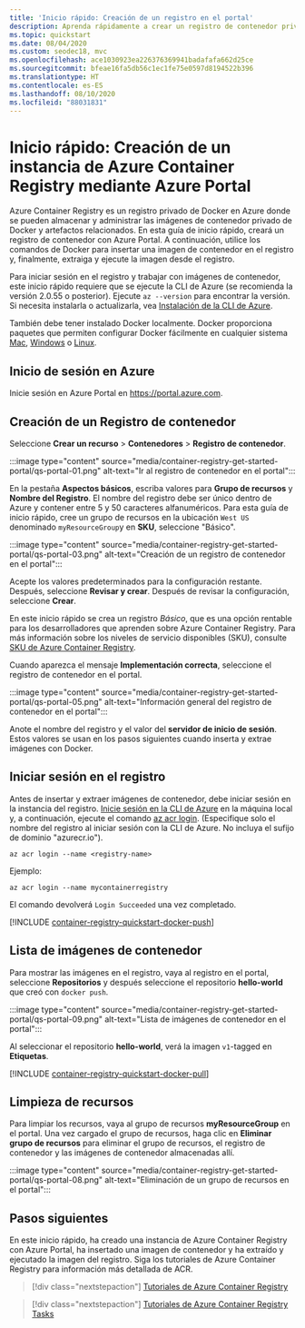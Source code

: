 ```yaml
---
title: 'Inicio rápido: Creación de un registro en el portal'
description: Aprenda rápidamente a crear un registro de contenedor privado de Azure con Azure Portal.
ms.topic: quickstart
ms.date: 08/04/2020
ms.custom: seodec18, mvc
ms.openlocfilehash: ace1030923ea226376369941badafafa662d25ce
ms.sourcegitcommit: bfeae16fa5db56c1ec1fe75e0597d8194522b396
ms.translationtype: HT
ms.contentlocale: es-ES
ms.lasthandoff: 08/10/2020
ms.locfileid: "88031831"
---
```

# <a name="quickstart-create-an-azure-container-registry-using-the-azure-portal"></a>Inicio rápido: Creación de un instancia de Azure Container Registry mediante Azure Portal

Azure Container Registry es un registro privado de Docker en Azure donde se pueden almacenar y administrar las imágenes de contenedor privado de Docker y artefactos relacionados. En esta guía de inicio rápido, creará un registro de contenedor con Azure Portal. A continuación, utilice los comandos de Docker para insertar una imagen de contenedor en el registro y, finalmente, extraiga y ejecute la imagen desde el registro.

Para iniciar sesión en el registro y trabajar con imágenes de contenedor, este inicio rápido requiere que se ejecute la CLI de Azure (se recomienda la versión 2.0.55 o posterior). Ejecute `az --version` para encontrar la versión. Si necesita instalarla o actualizarla, vea [Instalación de la CLI de Azure][azure-cli].

También debe tener instalado Docker localmente. Docker proporciona paquetes que permiten configurar Docker fácilmente en cualquier sistema [Mac][docker-mac], [Windows][docker-windows] o [Linux][docker-linux].

## <a name="sign-in-to-azure"></a>Inicio de sesión en Azure

Inicie sesión en Azure Portal en https://portal.azure.com.

## <a name="create-a-container-registry"></a>Creación de un Registro de contenedor

Seleccione **Crear un recurso** > **Contenedores** > **Registro de contenedor**.

:::image type="content" source="media/container-registry-get-started-portal/qs-portal-01.png" alt-text="Ir al registro de contenedor en el portal":::

En la pestaña **Aspectos básicos**, escriba valores para **Grupo de recursos** y **Nombre del Registro**. El nombre del registro debe ser único dentro de Azure y contener entre 5 y 50 caracteres alfanuméricos. Para esta guía de inicio rápido, cree un grupo de recursos en la ubicación `West US` denominado `myResourceGroup`y en **SKU**, seleccione "Básico".

:::image type="content" source="media/container-registry-get-started-portal/qs-portal-03.png" alt-text="Creación de un registro de contenedor en el portal":::

Acepte los valores predeterminados para la configuración restante. Después, seleccione **Revisar y crear**. Después de revisar la configuración, seleccione **Crear**.

En este inicio rápido se crea un registro *Básico*, que es una opción rentable para los desarrolladores que aprenden sobre Azure Container Registry. Para más información sobre los niveles de servicio disponibles (SKU), consulte [SKU de Azure Container Registry][container-registry-skus].

Cuando aparezca el mensaje **Implementación correcta**, seleccione el registro de contenedor en el portal. 

:::image type="content" source="media/container-registry-get-started-portal/qs-portal-05.png" alt-text="Información general del registro de contenedor en el portal":::

Anote el nombre del registro y el valor del **servidor de inicio de sesión**. Estos valores se usan en los pasos siguientes cuando inserta y extrae imágenes con Docker.

## <a name="log-in-to-registry"></a>Iniciar sesión en el registro

Antes de insertar y extraer imágenes de contenedor, debe iniciar sesión en la instancia del registro. [Inicie sesión en la CLI de Azure][get-started-with-azure-cli] en la máquina local y, a continuación, ejecute el comando [az acr login][az-acr-login]. (Especifique solo el nombre del registro al iniciar sesión con la CLI de Azure. No incluya el sufijo de dominio "azurecr.io").

```azurecli
az acr login --name <registry-name>
```

Ejemplo:

```azurecli
az acr login --name mycontainerregistry
```

El comando devolverá `Login Succeeded` una vez completado. 

[!INCLUDE [container-registry-quickstart-docker-push](../../includes/container-registry-quickstart-docker-push.md)]

## <a name="list-container-images"></a>Lista de imágenes de contenedor

Para mostrar las imágenes en el registro, vaya al registro en el portal, seleccione **Repositorios** y después seleccione el repositorio **hello-world** que creó con `docker push`.

:::image type="content" source="media/container-registry-get-started-portal/qs-portal-09.png" alt-text="Lista de imágenes de contenedor en el portal":::

Al seleccionar el repositorio **hello-world**, verá la imagen `v1`-tagged en **Etiquetas**.

[!INCLUDE [container-registry-quickstart-docker-pull](../../includes/container-registry-quickstart-docker-pull.md)]

## <a name="clean-up-resources"></a>Limpieza de recursos

Para limpiar los recursos, vaya al grupo de recursos **myResourceGroup** en el portal. Una vez cargado el grupo de recursos, haga clic en **Eliminar grupo de recursos** para eliminar el grupo de recursos, el registro de contenedor y las imágenes de contenedor almacenadas allí.

:::image type="content" source="media/container-registry-get-started-portal/qs-portal-08.png" alt-text="Eliminación de un grupo de recursos en el portal":::


## <a name="next-steps"></a>Pasos siguientes

En este inicio rápido, ha creado una instancia de Azure Container Registry con Azure Portal, ha insertado una imagen de contenedor y ha extraído y ejecutado la imagen del registro. Siga los tutoriales de Azure Container Registry para información más detallada de ACR.

> [!div class="nextstepaction"]
> [Tutoriales de Azure Container Registry][container-registry-tutorial-prepare-registry]

> [!div class="nextstepaction"]
> [Tutoriales de Azure Container Registry Tasks][container-registry-tutorial-quick-task]

<!-- LINKS - external -->
[docker-linux]: https://docs.docker.com/engine/installation/#supported-platforms
[docker-mac]: https://docs.docker.com/docker-for-mac/
[docker-pull]: https://docs.docker.com/engine/reference/commandline/pull/
[docker-push]: https://docs.docker.com/engine/reference/commandline/push/
[docker-rmi]: https://docs.docker.com/engine/reference/commandline/rmi/
[docker-run]: https://docs.docker.com/engine/reference/commandline/run/
[docker-tag]: https://docs.docker.com/engine/reference/commandline/tag/
[docker-windows]: https://docs.docker.com/docker-for-windows/

<!-- LINKS - internal -->
[container-registry-tutorial-prepare-registry]: container-registry-tutorial-prepare-registry.md
[container-registry-skus]: container-registry-skus.md
[azure-cli]: /cli/azure/install-azure-cli
[get-started-with-azure-cli]: /cli/azure/get-started-with-azure-cli
[az-acr-login]: /cli/azure/acr#az-acr-login
[container-registry-tutorial-quick-task]: container-registry-tutorial-quick-task.md
